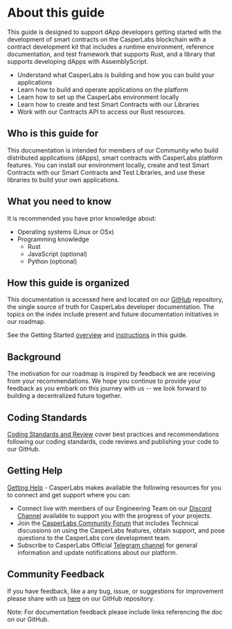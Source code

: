 
About this guide
============

This guide is designed to support dApp developers getting started with the development of smart contracts on the CasperLabs blockchain with a contract development kit that includes a runtime environment, reference documentation, and test framework that supports Rust, and a library that supports developing dApps with AssemblyScript. 

- Understand what CasperLabs is building and how you can build your applications
- Learn how to build and operate applications on the platform
- Learn how to set up the CasperLabs environment locally
- Learn how to create and test Smart Contracts with our Libraries
- Work with our Contracts API to access our Rust resources.

## Who is this guide for

This documentation is intended for members of our Community who build distributed applications (dApps), smart contracts with CasperLabs platform features. You can install our environment locally, create and test Smart Contracts with our Smart Contracts and Test Libraries, and use these libraries to build your own applications.

## What you need to know

It is recommended you have prior knowledge about:

* Operating systems (Linux or OSx)
* Programming knowledge 
  *  Rust
  * JavaScript (optional)
  * Python (optional)

## How this guide is organized

This documentation is accessed here and located on our [GitHub](https://github.com/CasperLabs/techspec) repository, the single source of truth for CasperLabs developer documentation. The topics on the index include present and future documentation initiatives in our roadmap.

See the Getting Started [overview](getting-started-overview.md) and [instructions](instructions.md) in this guide.

## Background

The motivation for our roadmap is inspired by feedback we are receiving from your recommendations. We hope you continue to provide your feedback as you embark on this journey with us -- we look forward to building a decentralized future together.

## Coding Standards

[Coding Standards and Review](https://github.com/CasperLabs/CasperLabs/blob/v0.14.0/CONTRIBUTING.md) cover best practices and recommendations following our coding standards, code reviews and publishing your code to our GitHub.

## Getting Help

[Getting Help](https://github.com/CasperLabs/CasperLabs/tree/dev#getting-help) - CasperLabs makes available the following resources for you to connect and get support where you can:

* Connect live with members of our Engineering Team on our [Discord Channel](https://discordapp.com/invite/mpZ9AYD) available to support you with the progress of your projects.
* Join the [CasperLabs Community Forum](https://forums.casperlabs.io/) that includes Technical discussions on using the CasperLabs features, obtain support, and pose questions to the CasperLabs core development team.
* Subscribe to CasperLabs Official [Telegram channel](https://t.me/CasperLabs) for general information and update notifications about our platform.

## Community Feedback

If you have feedback, like a any bug, issue, or suggestions for improvement please share with us  [here](https://github.com/CasperLabs/CasperLabs/issues/new) on our GitHub repository.

Note: For documentation feedback please include links referencing the doc on our GitHub.

